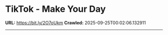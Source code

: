 # TikTok - Make Your Day

**URL:** https://bit.ly/2O7oUkm
**Crawled:** 2025-09-25T00:02:06.132911

---

